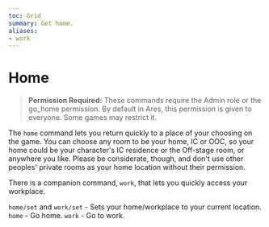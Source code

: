 ```yaml
---
toc: Grid
summary: Get home.
aliases:
- work
---
```

# Home

> **Permission Required:** These commands require the Admin role or the go_home permission.  By default in Ares, this permission is given to everyone.  Some games may restrict it.

The `home` command lets you return quickly to a place of your choosing on the game.  You can choose any room to be your home, IC or OOC, so your home could be your character's IC residence or the Off-stage room, or anywhere you like.  Please be considerate, though, and don't use other peoples' private rooms as your home location without their permission.

There is a companion command, `work`, that lets you quickly access your workplace.

`home/set` and `work/set` - Sets your home/workplace to your current location.
`home` - Go home.
`work` - Go to work.
